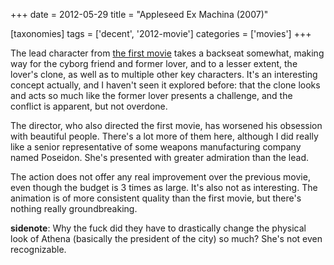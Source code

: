 +++
date = 2012-05-29
title = "Appleseed Ex Machina (2007)"

[taxonomies]
tags = ['decent', '2012-movie']
categories = ['movies']
+++

The lead character from [the first movie] takes a backseat somewhat,
making way for the cyborg friend and former lover, and to a lesser
extent, the lover\'s clone, as well as to multiple other key characters.
It\'s an interesting concept actually, and I haven\'t seen it explored
before: that the clone looks and acts so much like the former lover
presents a challenge, and the conflict is apparent, but not overdone.

The director, who also directed the first movie, has worsened his
obsession with beautiful people. There\'s a lot more of them here,
although I did really like a senior representative of some weapons
manufacturing company named Poseidon. She\'s presented with greater
admiration than the lead.

The action does not offer any real improvement over the previous movie,
even though the budget is 3 times as large. It\'s also not as
interesting. The animation is of more consistent quality than the first
movie, but there\'s nothing really groundbreaking.

**sidenote**: Why the fuck did they have to drastically change the
physical look of Athena (basically the president of the city) so much?
She\'s not even recognizable.

  [the first movie]: http://movies.tshepang.net/appleseed-2004
